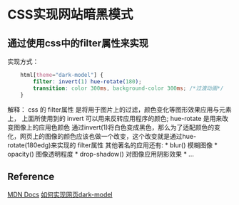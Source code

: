 # CSS实现网站暗黑模式
## 通过使用css中的filter属性来实现
实现方式：
```css
    html[theme="dark-model"] {
        filter: invert(1) hue-rotate(180);
        transition: color 300ms, background-color 300ms; /*过渡动画*/
    }
```

解释：
  css 的 filter属性 是将用于图片上的过滤，颜色变化等图形效果应用与元素上，
  上面所使用到的 invert 可以用来反转应用程序的颜色; hue-rotate 是用来改变图像上的应用色颜色
  通过invert(1)将白色变成黑色，那么为了适配颜色的变化，网页上的图像的颜色应该也做一个改变，这个改变就是通过hue-rotate(180edg)来实现的
  filter属性 其他著名的应用还有:
    * blur() 模糊图像
    * opacity() 图像透明程度
    * drop-shadow() 对图像应用阴影效果
    * ...

## Reference 
[MDN Docs](https://developer.mozilla.org/zh-CN/docs/Web/CSS/filter)
[如何实现网页dark-model](https://segmentfault.com/a/1190000023598551)
